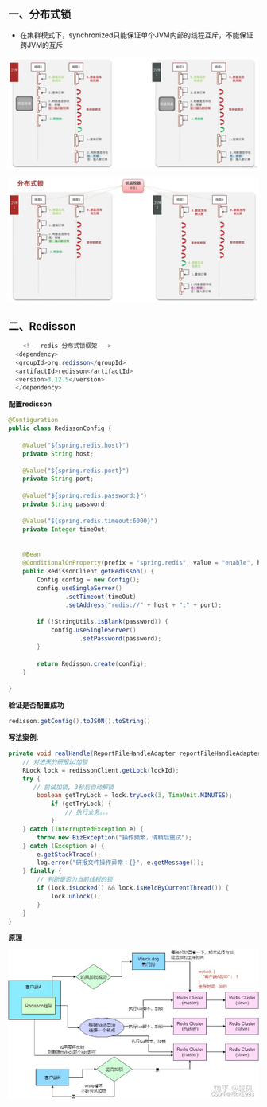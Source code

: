 ## 一、分布式锁

- 在集群模式下，synchronized只能保证单个JVM内部的线程互斥，不能保证跨JVM的互斥

![在这里插入图片描述](../../../assets/img/redission-01.png)

![在这里插入图片描述](../../../assets/img/redission-02.png)

## 二、Redisson

```java
	<!-- redis 分布式锁框架 -->
  <dependency>
  <groupId>org.redisson</groupId>
  <artifactId>redisson</artifactId>
  <version>3.12.5</version>
  </dependency>
```

**配置redisson**

```java
@Configuration
public class RedissonConfig {

    @Value("${spring.redis.host}")
    private String host;

    @Value("${spring.redis.port}")
    private String port;

    @Value("${spring.redis.password:}")
    private String password;

    @Value("${spring.redis.timeout:6000}")
    private Integer timeOut;


    @Bean
    @ConditionalOnProperty(prefix = "spring.redis", value = "enable", havingValue = "true", matchIfMissing = true)
    public RedissonClient getRedisson() {
        Config config = new Config();
        config.useSingleServer()
                .setTimeout(timeOut)
                .setAddress("redis://" + host + ":" + port);

        if (!StringUtils.isBlank(password)) {
            config.useSingleServer()
                    .setPassword(password);
        }

        return Redisson.create(config);
    }

}
```

**验证是否配置成功**

```java
redisson.getConfig().toJSON().toString()
```

**写法案例:**

```java
private void realHandle(ReportFileHandleAdapter reportFileHandleAdapter, String lockId, String reportId, String operationUserId) {
    // 对进来的研报id加锁
    RLock lock = redissonClient.getLock(lockId);
    try {
       // 尝试加锁, 3秒后自动解锁
        boolean getTryLock = lock.tryLock(3, TimeUnit.MINUTES);
            if (getTryLock) {
                // 执行业务。。。
            }
    } catch (InterruptedException e) {
        throw new BizException("操作频繁，请稍后重试");
    } catch (Exception e) {
        e.getStackTrace();
        log.error("研报文件操作异常：{}", e.getMessage());
    } finally {
      	// 判断是否为当前线程的锁
        if (lock.isLocked() && lock.isHeldByCurrentThread()) {
            lock.unlock();
        }
    }
}
```

**原理**

![在这里插入图片描述](../../../assets/img/redission-03.png)